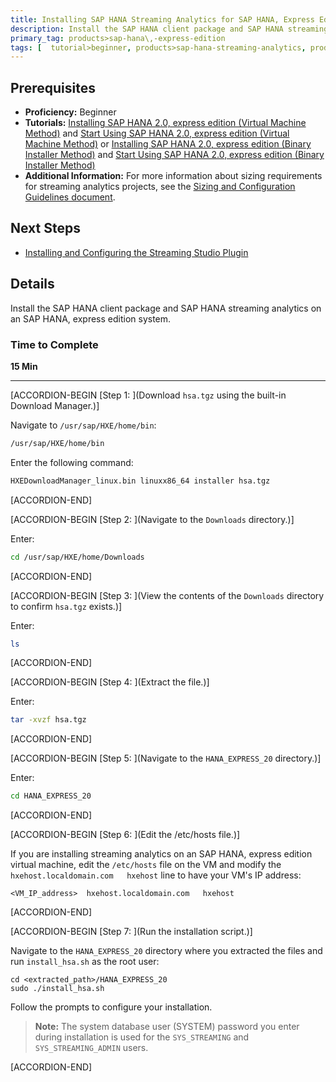 ```yaml
---
title: Installing SAP HANA Streaming Analytics for SAP HANA, Express Edition
description: Install the SAP HANA client package and SAP HANA streaming analytics on an SAP HANA, express edition system.
primary_tag: products>sap-hana\,-express-edition
tags: [  tutorial>beginner, products>sap-hana-streaming-analytics, products>sap-hana\,-express-edition   ]
---
```


## Prerequisites  
- **Proficiency:** Beginner
- **Tutorials:** [Installing SAP HANA 2.0, express edition (Virtual Machine Method)](https://developers.sap.com/tutorials/hxe-ua-installing-vm-image.html) and [Start Using SAP HANA 2.0, express edition (Virtual Machine Method)](https://developers.sap.com/tutorials/hxe-ua-getting-started-vm.html) or [Installing SAP HANA 2.0, express edition (Binary Installer Method)](https://developers.sap.com/tutorials/hxe-ua-installing-binary.html) and [Start Using SAP HANA 2.0, express edition (Binary Installer Method)](https://developers.sap.com/tutorials/hxe-ua-getting-started-binary.html)
- **Additional Information:** For more information about sizing requirements for streaming analytics projects, see the [Sizing and Configuration Guidelines document](https://www.sap.com/documents/2017/01/783a6b39-a47c-0010-82c7-eda71af511fa.html).


## Next Steps
- [Installing and Configuring the Streaming Studio Plugin](https://developers.sap.com/tutorials/hxe-ua-streaming-plugin.html)

## Details
Install the SAP HANA client package and SAP HANA streaming analytics on an SAP HANA, express edition system.

### Time to Complete
**15 Min**

---

[ACCORDION-BEGIN [Step 1: ](Download `hsa.tgz` using the built-in Download Manager.)]

Navigate to `/usr/sap/HXE/home/bin`:

```bash
/usr/sap/HXE/home/bin
```

Enter the following command:

```bash
HXEDownloadManager_linux.bin linuxx86_64 installer hsa.tgz
```

[ACCORDION-END]

[ACCORDION-BEGIN [Step 2: ](Navigate to the `Downloads` directory.)]

Enter:

```bash
cd /usr/sap/HXE/home/Downloads
```

[ACCORDION-END]

[ACCORDION-BEGIN [Step 3: ](View the contents of the `Downloads` directory to confirm `hsa.tgz` exists.)]

Enter:

```bash
ls
```

[ACCORDION-END]

[ACCORDION-BEGIN [Step 4: ](Extract the file.)]

Enter:

```bash
tar -xvzf hsa.tgz
```

[ACCORDION-END]

[ACCORDION-BEGIN [Step 5: ](Navigate to the `HANA_EXPRESS_20` directory.)]

Enter:

```bash
cd HANA_EXPRESS_20
```

[ACCORDION-END]

[ACCORDION-BEGIN [Step 6: ](Edit the /etc/hosts file.)]

If you are installing streaming analytics on an SAP HANA, express edition virtual machine, edit the `/etc/hosts` file on the VM and modify the `hxehost.localdomain.com   hxehost` line to have your VM's IP address:

```
<VM_IP_address>  hxehost.localdomain.com   hxehost
```    

[ACCORDION-END]

[ACCORDION-BEGIN [Step 7: ](Run the installation script.)]

Navigate to the `HANA_EXPRESS_20` directory where you extracted the files and run `install_hsa.sh` as the root user:

```
cd <extracted_path>/HANA_EXPRESS_20
sudo ./install_hsa.sh
```

Follow the prompts to configure your installation.

>**Note:**
> The system database user (SYSTEM) password you enter during installation is used for the `SYS_STREAMING` and `SYS_STREAMING_ADMIN` users.


[ACCORDION-END]


